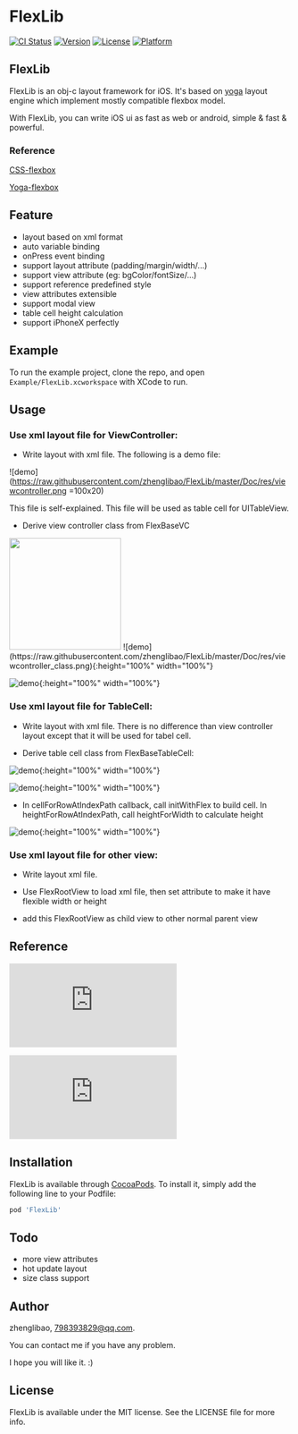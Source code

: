 # FlexLib

[![CI Status](http://img.shields.io/travis/zhenglibao/FlexLib.svg?style=flat)](https://travis-ci.org/zhenglibao/FlexLib)
[![Version](https://img.shields.io/cocoapods/v/FlexLib.svg?style=flat)](http://cocoapods.org/pods/FlexLib)
[![License](https://img.shields.io/cocoapods/l/FlexLib.svg?style=flat)](http://cocoapods.org/pods/FlexLib)
[![Platform](https://img.shields.io/cocoapods/p/FlexLib.svg?style=flat)](http://cocoapods.org/pods/FlexLib)

## FlexLib

FlexLib is an obj-c layout framework for iOS. It's based on [yoga](https://facebook.github.io/yoga/) layout engine which implement  mostly compatible flexbox model.

With FlexLib, you can write iOS ui as fast as web or android, simple & fast & powerful.

### Reference
[CSS-flexbox](https://css-tricks.com/snippets/css/a-guide-to-flexbox/)

[Yoga-flexbox](https://facebook.github.io/yoga/docs/flex-direction/)

## Feature
* layout based on xml format
* auto variable binding
* onPress event binding
* support layout attribute (padding/margin/width/...)
* support view attribute (eg: bgColor/fontSize/...)
* support reference predefined style
* view attributes extensible
* support modal view
* table cell height calculation
* support iPhoneX perfectly

## Example

To run the example project, clone the repo, and open `Example/FlexLib.xcworkspace` with XCode to run.

## Usage

### Use xml layout file for ViewController:

* Write layout with xml file. The following is a demo file:

![demo](https://raw.githubusercontent.com/zhenglibao/FlexLib/master/Doc/res/viewcontroller.png =100x20)

This file is self-explained. This file will be used as table cell for UITableView.

* Derive view controller class from FlexBaseVC

<img src="https://raw.githubusercontent.com/zhenglibao/FlexLib/master/Doc/res/viewcontroller_class.png" width="200" height="200" />
![demo](https://raw.githubusercontent.com/zhenglibao/FlexLib/master/Doc/res/viewcontroller_class.png){:height="100%" width="100%"}

![demo](https://raw.githubusercontent.com/zhenglibao/FlexLib/master/Doc/res/viewcontroller_class2.png){:height="100%" width="100%"}

### Use xml layout file for TableCell:

* Write layout with xml file. There is no difference than view controller layout except that it will be used for tabel cell.

* Derive table cell class from FlexBaseTableCell:

![demo](https://raw.githubusercontent.com/zhenglibao/FlexLib/master/Doc/res/tabelcell_class.png){:height="100%" width="100%"}

![demo](https://raw.githubusercontent.com/zhenglibao/FlexLib/master/Doc/res/tabelcell_class2.png){:height="100%" width="100%"}

* In cellForRowAtIndexPath callback, call initWithFlex to build cell. In heightForRowAtIndexPath, call heightForWidth to calculate height

![demo](https://raw.githubusercontent.com/zhenglibao/FlexLib/master/Doc/res/tabelcell_class3.png){:height="100%" width="100%"}


### Use xml layout file for other view:

* Write layout xml file.

* Use FlexRootView to load xml file, then set attribute to make it have flexible width or height

* add this FlexRootView as child view to other normal parent view

## Reference

 ![layout attributes](https://raw.githubusercontent.com/zhenglibao/FlexLib/master/Doc/layout.pdf)
 
 ![view attributes](https://raw.githubusercontent.com/zhenglibao/FlexLib/master/Doc/view.pdf)

## Installation

FlexLib is available through [CocoaPods](http://cocoapods.org). To install
it, simply add the following line to your Podfile:

```ruby
pod 'FlexLib'
```

## Todo
* more view attributes
* hot update layout
* size class support

## Author

zhenglibao, 798393829@qq.com.

You can contact me if you have any problem.

I hope you will like it. :)

## License

FlexLib is available under the MIT license. See the LICENSE file for more info.
